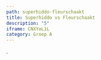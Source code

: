 ```yaml
---
path: superhiddo-fleurschaakt
title: Superhiddo vs Fleurschaakt
description: "5"
iframe: CNXYoL1L
category: Groep A
---
```

.